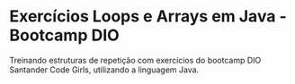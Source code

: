# Exercícios Loops e Arrays em Java - Bootcamp DIO


Treinando estruturas de repetição com exercícios do bootcamp DIO Santander Code Girls, utilizando a linguagem Java.
